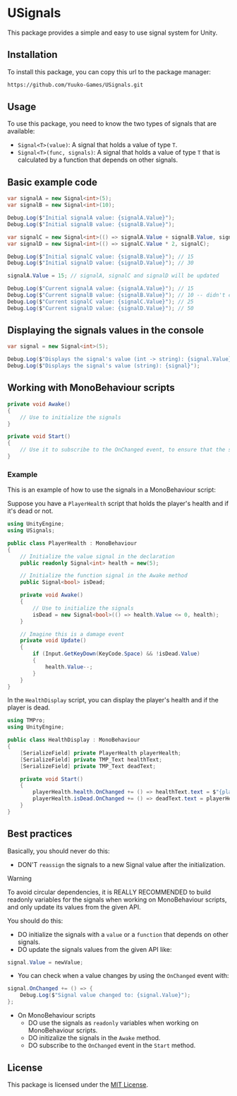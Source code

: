 # USignals

This package provides a simple and easy to use signal system for Unity.

## Installation

To install this package, you can copy this url to the package manager:

```txt
https://github.com/Yuuko-Games/USignals.git
```

## Usage

To use this package, you need to know the two types of signals that are available:

- `Signal<T>(value)`: A signal that holds a value of type `T`.
- `Signal<T>(func, signals)`: A signal that holds a value of type `T` that is calculated by a function that depends on other signals.

## Basic example code

```csharp
var signalA = new Signal<int>(5);
var signalB = new Signal<int>(10);

Debug.Log($"Initial signalA value: {signalA.Value}");
Debug.Log($"Initial signalB value: {signalB.Value}");

var signalC = new Signal<int>(() => signalA.Value + signalB.Value, signalA, signalB);
var signalD = new Signal<int>(() => signalC.Value * 2, signalC);

Debug.Log($"Initial signalC value: {signalB.Value}"); // 15
Debug.Log($"Initial signalD value: {signalD.Value}"); // 30

signalA.Value = 15; // signalA, signalC and signalD will be updated

Debug.Log($"Current signalA value: {signalA.Value}"); // 15
Debug.Log($"Current signalB value: {signalB.Value}"); // 10 -- didn't change
Debug.Log($"Current signalC value: {signalC.Value}"); // 25
Debug.Log($"Current signalD value: {signalD.Value}"); // 50
```

## Displaying the signals values in the console

```csharp
var signal = new Signal<int>(5);

Debug.Log($"Displays the signal's value (int -> string): {signal.Value}");
Debug.Log($"Displays the signal's value (string): {signal}");
```

## Working with MonoBehaviour scripts

```csharp
private void Awake()
{
    // Use to initialize the signals
}

private void Start()
{
    // Use it to subscribe to the OnChanged event, to ensure that the signals are ready
}
```

### Example

This is an example of how to use the signals in a MonoBehaviour script:

Suppose you have a `PlayerHealth` script that holds the player's health and if it's dead or not.

```csharp
using UnityEngine;
using USignals;

public class PlayerHealth : MonoBehaviour
{
    // Initialize the value signal in the declaration
    public readonly Signal<int> health = new(5);

    // Initialize the function signal in the Awake method
    public Signal<bool> isDead;

    private void Awake()
    {
        // Use to initialize the signals
        isDead = new Signal<bool>(() => health.Value <= 0, health);
    }

    // Imagine this is a damage event
    private void Update()
    {
        if (Input.GetKeyDown(KeyCode.Space) && !isDead.Value)
        {
            health.Value--;
        }
    }
}
```

In the `HealthDisplay` script, you can display the player's health and if the player is dead.

```csharp
using TMPro;
using UnityEngine;

public class HealthDisplay : MonoBehaviour
{
    [SerializeField] private PlayerHealth playerHealth;
    [SerializeField] private TMP_Text healthText;
    [SerializeField] private TMP_Text deadText;

    private void Start()
    {
        playerHealth.health.OnChanged += () => healthText.text = $"{playerHealth.health}";
        playerHealth.isDead.OnChanged += () => deadText.text = playerHealth.isDead.Value ? "Dead" : "Alive";
    }
}
```

## Best practices

Basically, you should never do this:

- DON'T `reassign` the signals to a new Signal value after the initialization.

> [!WARNING]  
> To avoid circular dependencies, it is REALLY RECOMMENDED to build readonly variables for the signals when working on MonoBehaviour scripts, and only update its values from the given API.

You should do this:

- DO initialize the signals with a `value` or a `function` that depends on other signals.
- DO update the signals values from the given API like:

```csharp
signal.Value = newValue;
```

- You can check when a value changes by using the `OnChanged` event with:

```csharp
signal.OnChanged += () => {
    Debug.Log($"Signal value changed to: {signal.Value}");
};
```

- On MonoBehaviour scripts
  - DO use the signals as `readonly` variables when working on MonoBehaviour scripts.
  - DO initizalize the signals in the `Awake` method.
  - DO subscribe to the `OnChanged` event in the `Start` method.

## License

This package is licensed under the [MIT License](LICENSE).
